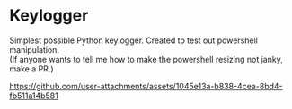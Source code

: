 # Keylogger
Simplest possible Python keylogger. Created to test out powershell manipulation. <br />
(If anyone wants to tell me how to make the powershell resizing not janky, make a PR.)

https://github.com/user-attachments/assets/1045e13a-b838-4cea-8bd4-fb511a14b581
